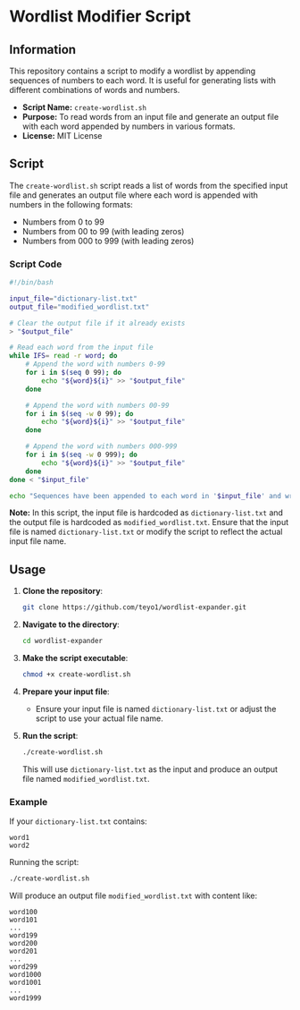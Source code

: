 # Wordlist Modifier Script

## Information

This repository contains a script to modify a wordlist by appending sequences of numbers to each word. It is useful for generating lists with different combinations of words and numbers.

- **Script Name:** `create-wordlist.sh`
- **Purpose:** To read words from an input file and generate an output file with each word appended by numbers in various formats.
- **License:** MIT License

## Script

The `create-wordlist.sh` script reads a list of words from the specified input file and generates an output file where each word is appended with numbers in the following formats:
- Numbers from 0 to 99
- Numbers from 00 to 99 (with leading zeros)
- Numbers from 000 to 999 (with leading zeros)

### Script Code

```bash
#!/bin/bash

input_file="dictionary-list.txt"
output_file="modified_wordlist.txt"

# Clear the output file if it already exists
> "$output_file"

# Read each word from the input file
while IFS= read -r word; do
    # Append the word with numbers 0-99
    for i in $(seq 0 99); do
        echo "${word}${i}" >> "$output_file"
    done

    # Append the word with numbers 00-99
    for i in $(seq -w 0 99); do
        echo "${word}${i}" >> "$output_file"
    done

    # Append the word with numbers 000-999
    for i in $(seq -w 0 999); do
        echo "${word}${i}" >> "$output_file"
    done
done < "$input_file"

echo "Sequences have been appended to each word in '$input_file' and written to '$output_file'."
```

**Note:** In this script, the input file is hardcoded as `dictionary-list.txt` and the output file is hardcoded as `modified_wordlist.txt`. Ensure that the input file is named `dictionary-list.txt` or modify the script to reflect the actual input file name.

## Usage

1. **Clone the repository**:
   ```bash
   git clone https://github.com/teyo1/wordlist-expander.git
   ```

2. **Navigate to the directory**:
   ```bash
   cd wordlist-expander
   ```

3. **Make the script executable**:
   ```bash
   chmod +x create-wordlist.sh
   ```

4. **Prepare your input file**:
   - Ensure your input file is named `dictionary-list.txt` or adjust the script to use your actual file name.

5. **Run the script**:
   ```bash
   ./create-wordlist.sh
   ```

   This will use `dictionary-list.txt` as the input and produce an output file named `modified_wordlist.txt`.

### Example

If your `dictionary-list.txt` contains:
```
word1
word2
```

Running the script:
```bash
./create-wordlist.sh
```

Will produce an output file `modified_wordlist.txt` with content like:
```
word100
word101
...
word199
word200
word201
...
word299
word1000
word1001
...
word1999
```
